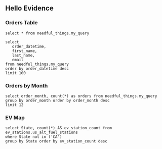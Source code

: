 ## Hello Evidence

### Orders Table

```my_query_summary
select * from needful_things.my_query
```

<DataTable data={my_query_summary} />

```my_query_summary_top100
select
   order_datetime,
   first_name,
   last_name,
   email
from needful_things.my_query
order by order_datetime desc
limit 100
```

<DataTable data={my_query_summary_top100}>
   <Column id=order_datetime title="Order Date"/>
   <Column id=first_name />
   <Column id=email />
</DataTable>

### Orders by Month

```orders_by_month
select order_month, count(*) as orders from needful_things.my_query
group by order_month order by order_month desc
limit 12
```
<BarChart
    data={orders_by_month}
    x=order_month
    y=orders
	xFmt="mmm yyyy"
	xAxisTitle="Month"
	yAxisTitle="Orders"
/>

### EV Map
```ev_map
select State, count(*) AS ev_station_count from ev_stations.us_alt_fuel_stations
where State not in ('CA')
group by State order by ev_station_count desc
```

<USMap data={ev_map} state=State abbreviations=true value=ev_station_count/>
